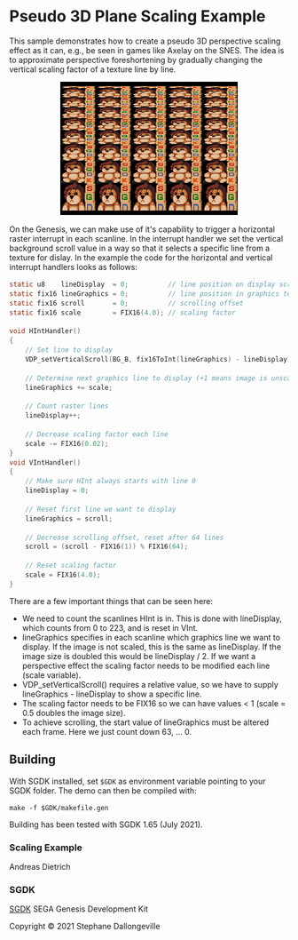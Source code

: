 # Pseudo 3D Plane Scaling Example

This sample demonstrates how to create a pseudo 3D perspective scaling effect as it can, e.g., be seen in games like Axelay on the SNES. The idea is to approximate perspective foreshortening by gradually changing the vertical scaling factor of a texture line by line.

<p align="center">
<img src="images/scaling.png" width="320">
</p>

On the Genesis, we can make use of it's capability to trigger a horizontal raster interrupt in each scanline. In the interrupt handler we set the vertical background scroll value in a way so that it selects a specific line from a texture for dislay. In the example the code for the horizontal and vertical interrupt handlers looks as follows:

```c
static u8    lineDisplay  = 0;          // line position on display screen
static fix16 lineGraphics = 0;          // line position in graphics texture
static fix16 scroll       = 0;          // scrolling offset
static fix16 scale        = FIX16(4.0); // scaling factor

void HIntHandler()
{
    // Set line to display
    VDP_setVerticalScroll(BG_B, fix16ToInt(lineGraphics) - lineDisplay);

    // Determine next graphics line to display (+1 means image is unscaled)
    lineGraphics += scale;

    // Count raster lines
    lineDisplay++;

    // Decrease scaling factor each line
    scale -= FIX16(0.02);
}
void VIntHandler()
{
    // Make sure HInt always starts with line 0
    lineDisplay = 0;

    // Reset first line we want to display
    lineGraphics = scroll;

    // Decrease scrolling offset, reset after 64 lines
    scroll = (scroll - FIX16(1)) % FIX16(64);

    // Reset scaling factor
    scale = FIX16(4.0);
}
```

There are a few important things that can be seen here:

* We need to count the scanlines HInt is in. This is done with lineDisplay, which counts from 0 to 223, and is reset in VInt.
* lineGraphics specifies in each scanline which graphics line we want to display. If the image is not scaled, this is the same as lineDisplay. If the image size is doubled this would be lineDisplay / 2. If we want a perspective effect the scaling factor needs to be modified each line (scale variable).
* VDP_setVerticalScroll() requires a relative value, so we have to supply lineGraphics - lineDisplay to show a specific line.
* The scaling factor needs to be FIX16 so we can have values < 1 (scale = 0.5 doubles the image size).
* To achieve scrolling, the start value of lineGraphics must be altered each frame. Here we just count down 63, ... 0.

## Building

With SGDK installed, set `$GDK` as environment variable pointing to your SGDK folder. The demo can then be compiled with:

	make -f $GDK/makefile.gen

Building has been tested with SGDK 1.65 (July 2021).

### Scaling Example

Andreas Dietrich

### SGDK

[SGDK](https://github.com/Stephane-D/SGDK) SEGA Genesis Development Kit

Copyright © 2021 Stephane Dallongeville
